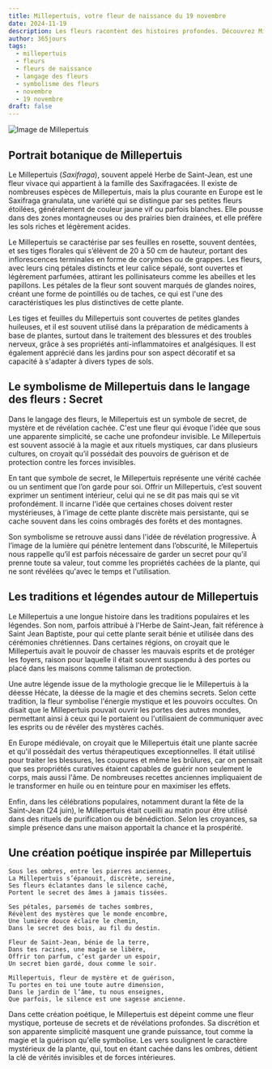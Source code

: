 ```yaml
---
title: Millepertuis, votre fleur de naissance du 19 novembre
date: 2024-11-19
description: Les fleurs racontent des histoires profondes. Découvrez Millepertuis, votre fleur de naissance du 19 novembre, ses symboles et récits fascinants. Plongez dans sa signification et son langage unique dans l'art floral.
author: 365jours
tags:
  - millepertuis
  - fleurs
  - fleurs de naissance
  - langage des fleurs
  - symbolisme des fleurs
  - novembre
  - 19 novembre
draft: false
---
```



![Image de Millepertuis](https://cdn.pixabay.com/photo/2016/12/13/22/11/badan-1905221_640.jpg#center)


## Portrait botanique de Millepertuis

Le Millepertuis (_Saxifraga_), souvent appelé Herbe de Saint-Jean, est une fleur vivace qui appartient à la famille des Saxifragacées. Il existe de nombreuses espèces de Millepertuis, mais la plus courante en Europe est le Saxifraga granulata, une variété qui se distingue par ses petites fleurs étoilées, généralement de couleur jaune vif ou parfois blanches. Elle pousse dans des zones montagneuses ou des prairies bien drainées, et elle préfère les sols riches et légèrement acides.

Le Millepertuis se caractérise par ses feuilles en rosette, souvent dentées, et ses tiges florales qui s’élèvent de 20 à 50 cm de hauteur, portant des inflorescences terminales en forme de corymbes ou de grappes. Les fleurs, avec leurs cinq pétales distincts et leur calice sépalé, sont ouvertes et légèrement parfumées, attirant les pollinisateurs comme les abeilles et les papillons. Les pétales de la fleur sont souvent marqués de glandes noires, créant une forme de pointillés ou de taches, ce qui est l'une des caractéristiques les plus distinctives de cette plante.

Les tiges et feuilles du Millepertuis sont couvertes de petites glandes huileuses, et il est souvent utilisé dans la préparation de médicaments à base de plantes, surtout dans le traitement des blessures et des troubles nerveux, grâce à ses propriétés anti-inflammatoires et analgésiques. Il est également apprécié dans les jardins pour son aspect décoratif et sa capacité à s'adapter à divers types de sols.

## Le symbolisme de Millepertuis dans le langage des fleurs : Secret

Dans le langage des fleurs, le Millepertuis est un symbole de secret, de mystère et de révélation cachée. C'est une fleur qui évoque l'idée que sous une apparente simplicité, se cache une profondeur invisible. Le Millepertuis est souvent associé à la magie et aux rituels mystiques, car dans plusieurs cultures, on croyait qu’il possédait des pouvoirs de guérison et de protection contre les forces invisibles.

En tant que symbole de secret, le Millepertuis représente une vérité cachée ou un sentiment que l’on garde pour soi. Offrir un Millepertuis, c’est souvent exprimer un sentiment intérieur, celui qui ne se dit pas mais qui se vit profondément. Il incarne l'idée que certaines choses doivent rester mystérieuses, à l’image de cette plante discrète mais persistante, qui se cache souvent dans les coins ombragés des forêts et des montagnes.

Son symbolisme se retrouve aussi dans l'idée de révélation progressive. À l’image de la lumière qui pénètre lentement dans l’obscurité, le Millepertuis nous rappelle qu’il est parfois nécessaire de garder un secret pour qu'il prenne toute sa valeur, tout comme les propriétés cachées de la plante, qui ne sont révélées qu'avec le temps et l'utilisation.

## Les traditions et légendes autour de Millepertuis

Le Millepertuis a une longue histoire dans les traditions populaires et les légendes. Son nom, parfois attribué à l'Herbe de Saint-Jean, fait référence à Saint Jean Baptiste, pour qui cette plante serait bénie et utilisée dans des cérémonies chrétiennes. Dans certaines régions, on croyait que le Millepertuis avait le pouvoir de chasser les mauvais esprits et de protéger les foyers, raison pour laquelle il était souvent suspendu à des portes ou placé dans les maisons comme talisman de protection.

Une autre légende issue de la mythologie grecque lie le Millepertuis à la déesse Hécate, la déesse de la magie et des chemins secrets. Selon cette tradition, la fleur symbolise l'énergie mystique et les pouvoirs occultes. On disait que le Millepertuis pouvait ouvrir les portes des autres mondes, permettant ainsi à ceux qui le portaient ou l'utilisaient de communiquer avec les esprits ou de révéler des mystères cachés.

En Europe médiévale, on croyait que le Millepertuis était une plante sacrée et qu'il possédait des vertus thérapeutiques exceptionnelles. Il était utilisé pour traiter les blessures, les coupures et même les brûlures, car on pensait que ses propriétés curatives étaient capables de guérir non seulement le corps, mais aussi l'âme. De nombreuses recettes anciennes impliquaient de le transformer en huile ou en teinture pour en maximiser les effets.

Enfin, dans les célébrations populaires, notamment durant la fête de la Saint-Jean (24 juin), le Millepertuis était cueilli au matin pour être utilisé dans des rituels de purification ou de bénédiction. Selon les croyances, sa simple présence dans une maison apportait la chance et la prospérité.

## Une création poétique inspirée par Millepertuis

```
Sous les ombres, entre les pierres anciennes,  
La Millepertuis s’épanouit, discrète, sereine,  
Ses fleurs éclatantes dans le silence caché,  
Portent le secret des âmes à jamais tissées.  

Ses pétales, parsemés de taches sombres,  
Révèlent des mystères que le monde encombre,  
Une lumière douce éclaire le chemin,  
Dans le secret des bois, au fil du destin.  

Fleur de Saint-Jean, bénie de la terre,  
Dans tes racines, une magie se libère,  
Offrir ton parfum, c’est garder un espoir,  
Un secret bien gardé, doux comme le soir.  

Millepertuis, fleur de mystère et de guérison,  
Tu portes en toi une toute autre dimension,  
Dans le jardin de l’âme, tu nous enseignes,  
Que parfois, le silence est une sagesse ancienne.  
```

Dans cette création poétique, le Millepertuis est dépeint comme une fleur mystique, porteuse de secrets et de révélations profondes. Sa discrétion et son apparente simplicité masquent une grande puissance, tout comme la magie et la guérison qu'elle symbolise. Les vers soulignent le caractère mystérieux de la plante, qui, tout en étant cachée dans les ombres, détient la clé de vérités invisibles et de forces intérieures.